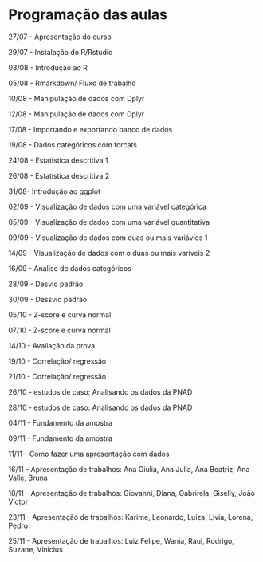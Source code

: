 Programação das aulas
=====================

27/07 - Apresentação do curso

29/07 - Instalação do R/Rstudio 

03/08 - Introdução ao R

05/08 - Rmarkdown/ Fluxo de trabalho

10/08 - Manipulação de dados com Dplyr

12/08 - Manipulação de dados com Dplyr

17/08 - Importando e exportando banco de dados

19/08 - Dados categóricos com forcats

24/08 - Estatistica descritiva 1

26/08 - Estatística descritiva 2

31/08-  Introdução ao ggplot 

02/09 - Visualização  de dados com uma variável categórica

05/09 - Visualização de dados com uma variável quantitativa

09/09 - Visualização de dados com duas ou mais variávies 1

14/09 - Visualização  de dados com o duas ou mais varíveis 2

16/09 - Análise de dados categóricos 

28/09 - Desvio padrão

30/09 - Dessvio padrão

05/10 - Z-score e curva normal

07/10 - Z-score e curva normal

14/10 - Avaliação da prova

19/10 - Correlação/ regressão

21/10 - Correlação/ regressão

26/10 - estudos de caso: Analisando os dados da PNAD

28/10 - estudos de caso: Analisando os dados da PNAD

04/11 - Fundamento da amostra

09/11 - Fundamento da amostra

11/11 - Como fazer uma apresentação com dados

16/11 - Apresentação de trabalhos: Ana Giulia, Ana Julia, Ana Beatriz, Ana Valle, Bruna

18/11 - Apresentação de trabalhos:  Giovanni, Diana, Gabrirela, Giselly, João Victor

23/11 - Apresentação de trabalhos: Karime, Leonardo, Luiza, Livia, Lorena, Pedro

25/11 - Apresentação de trabalhos: Luiz Felipe,  Wania,  Raul, Rodrigo, Suzane, Vinicius

